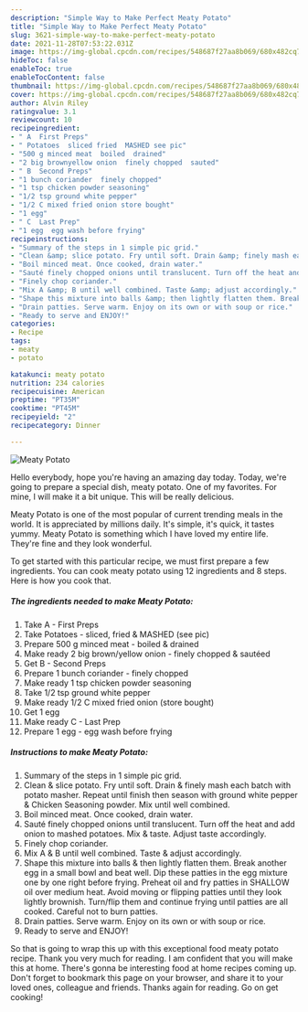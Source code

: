 ```yaml
---
description: "Simple Way to Make Perfect Meaty Potato"
title: "Simple Way to Make Perfect Meaty Potato"
slug: 3621-simple-way-to-make-perfect-meaty-potato
date: 2021-11-28T07:53:22.031Z
image: https://img-global.cpcdn.com/recipes/548687f27aa8b069/680x482cq70/meaty-potato-recipe-main-photo.jpg
hideToc: false
enableToc: true
enableTocContent: false
thumbnail: https://img-global.cpcdn.com/recipes/548687f27aa8b069/680x482cq70/meaty-potato-recipe-main-photo.jpg
cover: https://img-global.cpcdn.com/recipes/548687f27aa8b069/680x482cq70/meaty-potato-recipe-main-photo.jpg
author: Alvin Riley
ratingvalue: 3.1
reviewcount: 10
recipeingredient:
- " A  First Preps"
- " Potatoes  sliced fried  MASHED see pic"
- "500 g minced meat  boiled  drained"
- "2 big brownyellow onion  finely chopped  sauted"
- " B  Second Preps"
- "1 bunch coriander  finely chopped"
- "1 tsp chicken powder seasoning"
- "1/2 tsp ground white pepper"
- "1/2 C mixed fried onion store bought"
- "1 egg"
- " C  Last Prep"
- "1 egg  egg wash before frying"
recipeinstructions:
- "Summary of the steps in 1 simple pic grid."
- "Clean &amp; slice potato. Fry until soft. Drain &amp; finely mash each batch with potato masher. Repeat until finish then season with ground white pepper &amp; Chicken Seasoning powder. Mix until well combined."
- "Boil minced meat. Once cooked, drain water."
- "Sauté finely chopped onions until translucent. Turn off the heat and add onion to mashed potatoes. Mix &amp; taste. Adjust taste accordingly."
- "Finely chop coriander."
- "Mix A &amp; B until well combined. Taste &amp; adjust accordingly."
- "Shape this mixture into balls &amp; then lightly flatten them. Break another egg in a small bowl and beat well. Dip these patties in the egg mixture one by one right before frying. Preheat oil and fry patties in SHALLOW oil over medium heat. Avoid moving or flipping patties until they look lightly brownish. Turn/flip them and continue frying until patties are all cooked. Careful not to burn patties."
- "Drain patties. Serve warm. Enjoy on its own or with soup or rice."
- "Ready to serve and ENJOY!"
categories:
- Recipe
tags:
- meaty
- potato

katakunci: meaty potato 
nutrition: 234 calories
recipecuisine: American
preptime: "PT35M"
cooktime: "PT45M"
recipeyield: "2"
recipecategory: Dinner

---
```



![Meaty Potato](https://img-global.cpcdn.com/recipes/548687f27aa8b069/680x482cq70/meaty-potato-recipe-main-photo.jpg)

Hello everybody, hope you're having an amazing day today. Today, we're going to prepare a special dish, meaty potato. One of my favorites. For mine, I will make it a bit unique. This will be really delicious.



Meaty Potato is one of the most popular of current trending meals in the world. It is appreciated by millions daily. It's simple, it's quick, it tastes yummy. Meaty Potato is something which I have loved my entire life. They're fine and they look wonderful.


To get started with this particular recipe, we must first prepare a few ingredients. You can cook meaty potato using 12 ingredients and 8 steps. Here is how you cook that.

<!--inarticleads1-->

##### The ingredients needed to make Meaty Potato:

1. Take  A - First Preps
1. Take  Potatoes - sliced, fried &amp; MASHED (see pic)
1. Prepare 500 g minced meat - boiled &amp; drained
1. Make ready 2 big brown/yellow onion - finely chopped &amp; sautéed
1. Get  B - Second Preps
1. Prepare 1 bunch coriander - finely chopped
1. Make ready 1 tsp chicken powder seasoning
1. Take 1/2 tsp ground white pepper
1. Make ready 1/2 C mixed fried onion (store bought)
1. Get 1 egg
1. Make ready  C - Last Prep
1. Prepare 1 egg - egg wash before frying




<!--inarticleads2-->

##### Instructions to make Meaty Potato:

1. Summary of the steps in 1 simple pic grid.
1. Clean &amp; slice potato. Fry until soft. Drain &amp; finely mash each batch with potato masher. Repeat until finish then season with ground white pepper &amp; Chicken Seasoning powder. Mix until well combined.
1. Boil minced meat. Once cooked, drain water.
1. Sauté finely chopped onions until translucent. Turn off the heat and add onion to mashed potatoes. Mix &amp; taste. Adjust taste accordingly.
1. Finely chop coriander.
1. Mix A &amp; B until well combined. Taste &amp; adjust accordingly.
1. Shape this mixture into balls &amp; then lightly flatten them. Break another egg in a small bowl and beat well. Dip these patties in the egg mixture one by one right before frying. Preheat oil and fry patties in SHALLOW oil over medium heat. Avoid moving or flipping patties until they look lightly brownish. Turn/flip them and continue frying until patties are all cooked. Careful not to burn patties.
1. Drain patties. Serve warm. Enjoy on its own or with soup or rice.
1. Ready to serve and ENJOY!



So that is going to wrap this up with this exceptional food meaty potato recipe. Thank you very much for reading. I am confident that you will make this at home. There's gonna be interesting food at home recipes coming up. Don't forget to bookmark this page on your browser, and share it to your loved ones, colleague and friends. Thanks again for reading. Go on get cooking!
